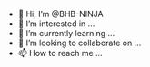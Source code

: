 - 👋 Hi, I’m @BHB-NINJA
- 👀 I’m interested in ...
- 🌱 I’m currently learning ...
- 💞️ I’m looking to collaborate on ...
- 📫 How to reach me ...

<!---
BHB-NINJA/BHB-NINJA is a ✨ special ✨ repository because its `README.md` (this file) appears on your GitHub profile.
You can click the Preview link to take a look at your changes.
--->

